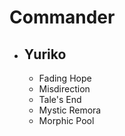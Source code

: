 # Commander
- ## **Yuriko**
    - Fading Hope
    - Misdirection
    - Tale's End
    - Mystic Remora
    - Morphic Pool

<br>